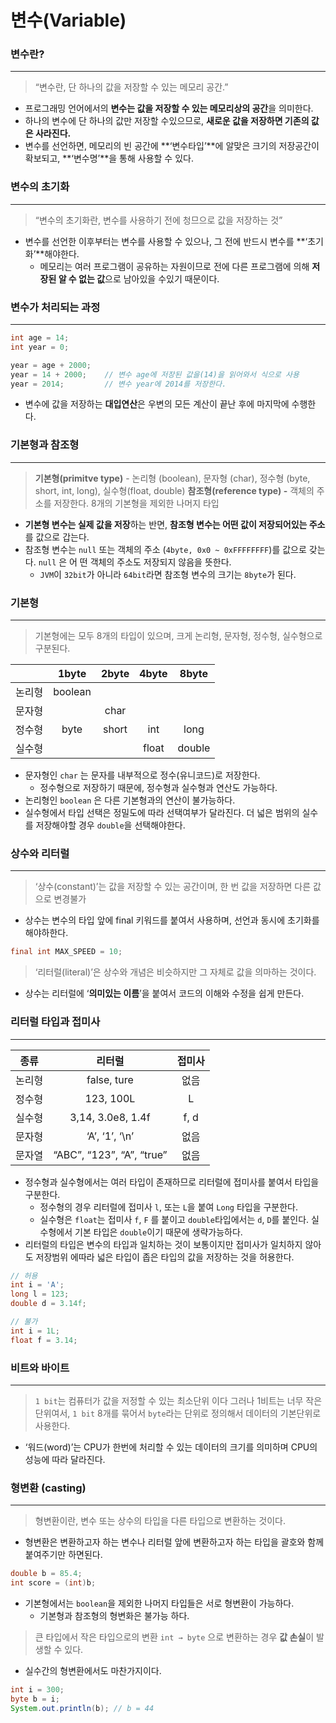 # 변수(Variable)

### 변수란?

---

> “변수란, 단 하나의 값을 저장할 수 있는 메모리 공간.”
> 
- 프로그래밍 언어에서의 **변수는 값을 저장할 수 있는 메모리상의 공간**을 의미한다.
- 하나의 변수에 단 하나의 값만 저장할 수있으므로, **새로운 값을 저장하면 기존의 값은 사라진다.**
- 변수를 선언하면, 메모리의 빈 공간에 **‘변수타입’**에 알맞은 크기의 저장공간이 확보되고, **‘변수명’**을 통해 사용할 수 있다.

### 변수의 초기화

---

> “변수의 초기화란, 변수를 사용하기 전에 청므으로 값을 저장하는 것”
> 
- 변수를 선언한 이후부터는 변수를 사용할 수 있으나, 그 전에 반드시 변수를 **‘초기화’**해야한다.
    - 메모리는 여러 프로그램이 공유하는 자원이므로 전에 다른 프로그램에 의해 **저장된 알 수 없는 값**으로 남아있을 수있기 때문이다.

### 변수가 처리되는 과정

---

```java
int age = 14;
int year = 0;

year = age + 2000;    
year = 14 + 2000;    // 변수 age에 저장된 값을(14)을 읽어와서 식으로 사용
year = 2014;         // 변수 year에 2014를 저장한다.
```

- 변수에 값을 저장하는 **대입연산**은 우변의 모든 계산이 끝난 후에 마지막에 수행한다.

### 기본형과 참조형

---

> **기본형(primitve type)**
      - 논리형 (boolean), 문자형 (char), 정수형 (byte, short, int, long), 실수형(float, double)
**참조형(reference type)
      -** 객체의 주소를 저장한다. 8개의 기본형을 제외한 나머지 타입
> 
- **기본형 변수는 실제 값을 저장**하는 반면, **참조형 변수는 어떤 값이 저장되어있는 주소**를 값으로 갑는다.
- 참조형 변수는 `null` 또는 객체의 주소 (`4byte, 0x0 ~ 0xFFFFFFFF`)를 값으로 갖는다. `null` 은 어 떤 객체의 주소도 저장되지 않음을 뜻한다.
    - `JVM`이 `32bit`가 아니라 `64bit`라면 참조형 변수의 크기는 `8byte`가 된다.

### 기본형

---

> 기본형에는 모두 8개의 타입이 있으며, 크게 논리형, 문자형, 정수형, 실수형으로 구분된다.
> 

|  | 1byte | 2byte | 4byte | 8byte |
| :---: | :---: | :---: | :---: | :---: |
| 논리형 | boolean |  |  |  |
| 문자형 |  | char |  |  |
| 정수형 | byte | short | int | long |
| 실수형 |  |  | float | double |
- 문자형인 `char` 는 문자를 내부적으로 정수(유니코드)로 저장한다.
    - 정수형으로 저장하기 때문에, 정수형과 실수형과 연산도 가능하다.
- 논리형인 `boolean` 은 다른 기본형과의 연산이 불가능하다.
- 실수형에서 타입 선택은 정밀도에 따라 선택여부가 달라진다. 더 넓은 범위의 실수를 저장해야할 경우 `double`을 선택해야한다.

### 상수와 리터럴

---

> ‘상수(constant)’는 값을 저장할 수 있는 공간이며, 한 번 값을 저장하면 다른 값으로 변경불가
> 
- 상수는 변수의 타입 앞에 final 키워드를 붙여서 사용하며, 선언과 동시에 초기화를 해야하한다.

```java
final int MAX_SPEED = 10;
```

> ‘리터럴(literal)’은 상수와 개념은 비슷하지만 그 자체로 값을 의마하는 것이다.
> 
- 상수는 리터럴에 ‘**의미있는 이름**’을 붙여서 코드의 이해와 수정을 쉽게 만든다.

### 리터럴 타입과 접미사

---

| 종류 | 리터럴 | 접미사 |
| :---: | :---: | :---: |
| 논리형 | false, ture | 없음 |
| 정수형 | 123, 100L | L |
| 실수형 | 3,14, 3.0e8, 1.4f | f, d |
| 문자형 | ‘A’, ‘1’, ‘\n’ | 없음 |
| 문자열 | “ABC”, “123”, “A”, “true” | 없음 |
- 정수형과 실수형에서는 여러 타입이 존재하므로 리터럴에 접미사를 붙여서 타입을 구분한다.
    - 정수형의 경우 리터럴에 접미사 `l`, 또는 `L`을 붙여 `Long` 타입을 구분한다.
    - 실수형은 `float`는 접미사 `f`, `F` 를 붙이고 `double`타입에서는 `d`, `D`를 붙인다. 실수형에서 기본 타입은 `double`이기 때문에 생략가능하다.
- 리터럴의 타입은 변수의 타입과 일치하는 것이 보통이지만 접미사가 일치하지 않아도 저장범위 에따라 넓은 타입이 좁은 타입의 값을 저장하는 것을 허용한다.

```java
// 허용
int i = 'A';
long l = 123;
double d = 3.14f;

// 불가
int i = 1L;
float f = 3.14;
```

### 비트와 바이트

---

> `1 bit`는 컴퓨터가 값을 저정할 수 있는 최소단위 이다 그러나 1비트는 너무 작은 단위여서,
`1 bit` 8개를 묶어서 `byte`라는 단위로 정의해서 데이터의 기본단위로 사용한다.
> 
- ‘워드(word)’는 CPU가 한번에 처리할 수 있는 데이터의 크기를 의미하며 CPU의 성능에 따라 달라진다.
    
    

### 형변환 (casting)

---

> 형변환이란, 변수 또는 상수의 타입을 다른 타입으로 변환하는 것이다.
> 
- 형변환은 변환하고자 하는 변수나 리터럴 앞에 변환하고자 하는 타입을 괄호와 함께 붙여주기만 하면된다.

```java
double b = 85.4;
int score = (int)b;
```

- 기본형에서는 `boolean`을 제외한 나머지 타입들은 서로 형변환이 가능하다.
    - 기본형과 참조형의 형변화은 불가능 하다.
    

> 큰 타입에서 작은 타입으로의 변환 `int → byte` 으로 변환하는 경우 **값 손실**이 발생할 수 있다.
> 
- 실수간의 형변환에서도 마찬가지이다.

```java
int i = 300;
byte b = i;
System.out.println(b); // b = 44 
```
